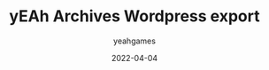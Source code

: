 ---
layout: artifact
featimg: //archive2.yeahgames.net/c/artifacts/d/0004/png/1.png
title: yEAh Archives Wordpress export
date: 2022-04-04
author: yeahgames
categories: [Digital, Directory, HTML, Multimedia]
permalink: /artifacts/view/d/0004
link: https://artifacts.yeahgames.net/artifacts/view/d/0004
serial: D0004
submitter: nnillat
archivist: nnillat
items:
 - dir-1
 - dir-2
 - png-1
adate: 2022-04-05
description: "An export of the old yEAh Games Archives website hosted on Wordpress. Includes media, posts (in markdown), and an XML file with all related data."
location: archive1
status: complete
notes: "Directory 1 contains posts in markdown and XML format, while directory 2 contains all media previously hosted on with the Wordpress media library."
keywords:  
 - wordpress
 - html
 - export
 - directory
 - multimedia
---
